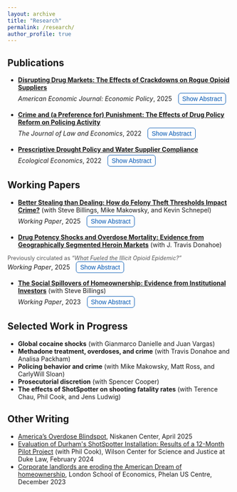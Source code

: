 ```yaml
---
layout: archive
title: "Research"
permalink: /research/
author_profile: true
---
```


<style>
  .toggle-button {
    background: transparent;
    color: #0056b3;
    border: 1px solid #0056b3;
    padding: 4px 8px;
    font-size: 14px;
    border-radius: 6px;
    cursor: pointer;
    transition: background-color .2s, color .2s, border-color .2s;
  }
  .toggle-button:hover,
  .toggle-button[aria-expanded="true"] {
    background: #0056b3;
    color: #fff;
  }
</style>

## Publications

* **[Disrupting Drug Markets: The Effects of Crackdowns on Rogue Opioid Suppliers](https://papers.ssrn.com/sol3/papers.cfm?abstract_id=4266020)**  
<span style="display:block; margin-top:4px; line-height:1.3;">*American Economic Journal: Economic Policy*, 2025 <button class="toggle-button" onclick="toggleText('abstractdocs')" style="display:inline-block; margin-left:10px;">Show Abstract</button></span>  

<div id="abstractdocs" style="display:none;">
This paper estimates the impacts of doctor crackdowns on the quantity demanded of prescription opioids, across-market substitution, and across-product substitution. Exploiting plausibly exogenous variation in the timing and location of administrative actions, I find that cracking down on a single doctor decreases county-level opioid dispensing by 10%. This decline persists across space and grows over time. Additionally, significant heroin substitution occurs, yet overall overdose mortality decreases. These results highlight a critical tradeoff policymakers should consider with targeted crackdowns: reductions in the flow of new users must be balanced against the harm that arises when existing users substitute to more dangerous drugs. 
</div>  

* **[Crime and (a Preference for) Punishment: The Effects of Drug Policy Reform on Policing Activity](https://www.journals.uchicago.edu/doi/10.1086/721292)**  
<span style="display:block; margin-top:4px; line-height:1.3;">*The Journal of Law and Economics*, 2022 <button class="toggle-button" onclick="toggleText('abstractdfsz')" style="display:inline-block; margin-left:10px;">Show Abstract</button></span>  

<div id="abstractdfsz" style="display:none;">
We still know very little about the incentives of police. Using geocoded crime data and a novel source of within-city variation in punishment severity, I am able to shed light on enforcement behavior. I find that in parts of a city where drug sale penalties were weakened, there is a 13% decrease in all drug arrests. There is no displacement of non-drug offenses. If offenders were significantly deterred by harsher penalties, as the law intended and Becker’s (1968) model predicts, drug arrests should have increased in areas with weaker penalties. My results are therefore consistent with police treating enforcement effort and punishment severity as complements. I also find that city-wide crime and drug use do not increase after the reform. This paper thus calls into question the "War on Drugs" view of punishment and suggests that certain types of enforcement can be reduced without incurring large public safety costs.
</div>  

* **[Prescriptive Drought Policy and Water Supplier Compliance](https://www.sciencedirect.com/science/article/pii/S092180092200091X?dgcid=author)**  
<span style="display:block; margin-top:4px; line-height:1.3;">*Ecological Economics*, 2022 <button class="toggle-button" onclick="toggleText('abstractwater')" style="display:inline-block; margin-left:10px;">Show Abstract</button></span>  

<div id="abstractwater" style="display:none;">
Governments often cannot use prices to induce water conservation, and the need to understand the impacts of alternate methods is growing due to increased variability in water resources. During the 2012–2016 drought in California, a period that may presage the future of water management in a warmer climate, the state attempted to manage water use through a set of mandatory restrictions that assigned each of California's 412 largest urban water suppliers to one of nine conservation tiers; those with greater historic usage needed to conserve more. I find that even though significant statewide savings occurred, only half of all suppliers complied with their conservation target. Moreover, the increased savings were not caused by the tiered design of the mandate: evidence from a regression discontinuity design shows that suppliers that just missed a stricter conservation tier actually conserved more. Additionally, water use rebounded after the regulation was removed, implying that variable adjustments in demand contributed more to water use savings than fixed cost household investments. Given the significant costs of water regulation and the high probability of future droughts, the policy implication is that both governments and water suppliers may benefit from investments in water supply reliability and less complex prescriptive policies.
</div>

## Working Papers

* **[Better Stealing than Dealing: How do Felony Theft Thresholds Impact Crime?](https://papers.ssrn.com/sol3/papers.cfm?abstract_id=5169572)** (with Steve Billings, Mike Makowsky, and Kevin Schnepel)  
<span style="display:block; margin-top:4px; line-height:1.3;">*Working Paper*, 2025 <button class="toggle-button" onclick="toggleText('abstracttheft')" style="display:inline-block; margin-left:10px;">Show Abstract</button></span>  

<div id="abstracttheft" style="display:none;">
From 2005 to 2019, forty US states increased the dollar value threshold delineating misdemeanor and felony theft, reducing the expected punishment for a subset of property crimes. Using an event study framework, we observe significant and growing increases in theft after a state reform is passed. We then show that reduced sanctions for theft have broader effects in the market for illegal activity. Consistent with a mechanism of substitution across income-generating crimes, we find decreases in both drug distribution crimes and the probability that a released offender previously convicted of drug distribution is reincarcerated for a new drug conviction. 
</div>  

* **[Drug Potency Shocks and Overdose Mortality: Evidence from Geographically Segmented Heroin Markets](https://papers.ssrn.com/sol3/papers.cfm?abstract_id=5114929)** (with J. Travis Donahoe)  
<span style="display:block; margin-top:2px; font-size:90%; color:#555;">
  Previously circulated as <em>“What Fueled the Illicit Opioid Epidemic?”</em>
</span>
<span style="display:block; margin-top:0; line-height:1.3;">
  <em>Working Paper</em>, 2025 
  <button class="toggle-button" onclick="toggleText('abstracttakeover')" style="display:inline-block; margin-left:10px;">Show Abstract</button>
</span>

<div id="abstracttakeover" style="display:none;">
We provide the first causal evidence that geographically concentrated shocks to heroin potency drove recent surges in U.S. overdose mortality. Exploiting the fact that white powder heroin markets experienced greater purity variability and fentanyl adulteration beginning in 2012, while black tar markets did not, we compare subsequent mortality across commuting zones. Exposure to these shocks increased overdose death rates by 52% through 2019. These effects arose from heightened fatality risk among existing heroin users, highlighting the dangers of volatility in illicit drug supply and underscoring the central role of supply-side dynamics in shaping the recent trajectory of the overdose epidemic.  
</div>

* **[The Social Spillovers of Homeownership: Evidence from Institutional Investors](https://papers.ssrn.com/sol3/papers.cfm?abstract_id=4649479)** (with Steve Billings)  
<span style="display:block; margin-top:4px; line-height:1.3;">*Working Paper*, 2023 <button class="toggle-button" onclick="toggleText('abstracthomes')" style="display:inline-block; margin-left:10px;">Show Abstract</button></span>  

<div id="abstracthomes" style="display:none;">
We provide novel evidence on the social spillovers of homeownership by exploiting the recent rise of institutional investors purchasing single-family homes and converting them into permanent rentals. Using a granular difference-in-differences design based on proximity to each investor-purchased property, we find that neighboring property values decline by 1% relative to those slightly farther away. This decline grows over time yet decays across space, and these same properties experience increases in crime and decreases in property maintenance and voter registration. Supplemental analysis suggests these externalities arise from both landlord practices and tenant composition.
</div>  

<script>
  function toggleText(sectionId) {
    const section = document.getElementById(sectionId);
    const button = event.currentTarget;
    if (section.style.display === "none" || section.style.display === "") {
      section.style.display = "block";
      button.textContent = "Hide Abstract";
    } else {
      section.style.display = "none";
      button.textContent = "Show Abstract";
    }
  }
</script>


## Selected Work in Progress

* **Global cocaine shocks** (with Gianmarco Danielle and Juan Vargas)
* **Methadone treatment, overdoses, and crime** (with Travis Donahoe and Analisa Packham)
* **Policing behavior and crime** (with Mike Makowsky, Matt Ross, and CarlyWill Sloan)
* **Prosecutorial discretion** (with Spencer Cooper)
* **The effects of ShotSpotter on shooting fatality rates** (with Terence Chau, Phil Cook, and Jens Ludwig)

## Other Writing

* [America’s Overdose Blindspot](https://www.niskanencenter.org/americas-overdose-blindspot/), Niskanen Center, April 2025
* [Evaluation of Durham's ShotSpotter Installation: Results of a 12-Month Pilot Project](https://papers.ssrn.com/sol3/papers.cfm?abstract_id=4808698) (with Phil Cook), Wilson Center for Science and Justice at Duke Law, February 2024
* [Corporate landlords are eroding the American Dream of homeownership](https://blogs.lse.ac.uk/usappblog/2023/12/18/corporate-landlords-are-eroding-the-american-dream-of-homeownership-especially-in-black-neighborhoods/), London School of Economics, Phelan US Centre, December 2023

